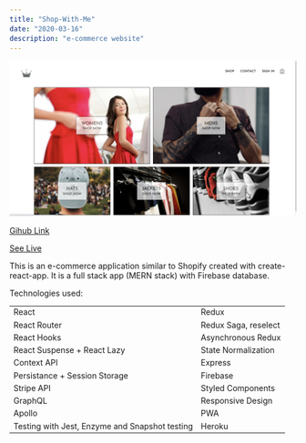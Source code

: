 ```yaml
---
title: "Shop-With-Me"
date: "2020-03-16"
description: "e-commerce website"
---
```


<img src="https://github.com/Svetanek/gatsby-blog/raw/master/src/images/shop-with-me.png" alt="screenshot e-commerce website" class="project-img" />

<a href="https://github.com/Svetanek/shop-with-me" class="project-link">Gihub Link</a>

<a href="https://shopwithme-live.herokuapp.com/" class="project-link">See Live</a>

This is an e-commerce application similar to Shopify created with create-react-app.
It is a full stack app (MERN stack) with Firebase database.

Technologies used:

|                                                |                      |
| ---------------------------------------------- | -------------------- |
| React                                          | Redux                |
| React Router                                   | Redux Saga, reselect |
| React Hooks                                    | Asynchronous Redux   |
| React Suspense + React Lazy                    | State Normalization  |
| Context API                                    | Express              |
| Persistance + Session Storage                  | Firebase             |
| Stripe API                                     | Styled Components    |
| GraphQL                                        | Responsive Design    |
| Apollo                                         | PWA                  |
| Testing with Jest, Enzyme and Snapshot testing | Heroku               |
